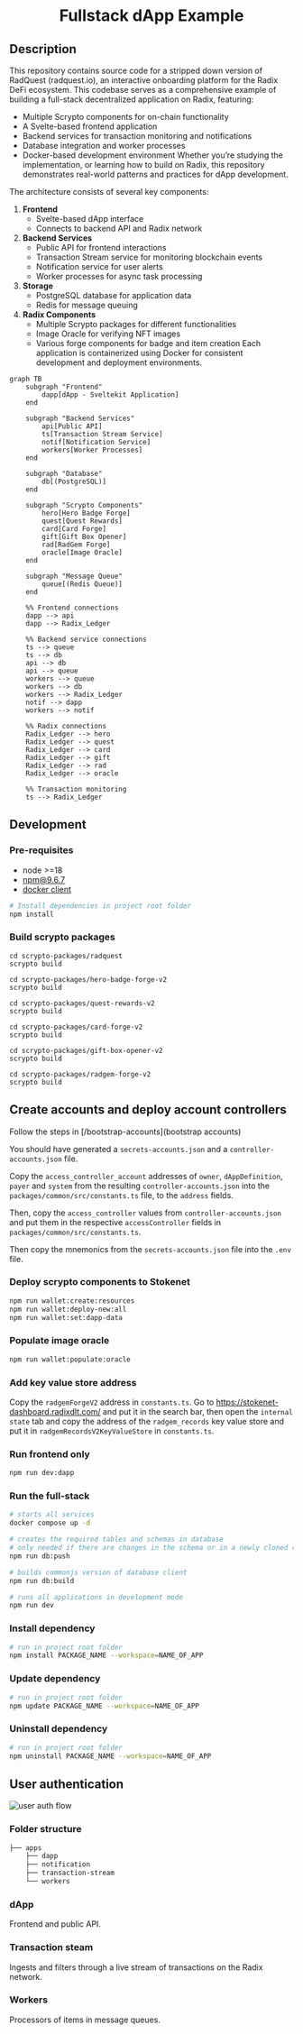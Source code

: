 <h1 style="text-align: center;">Fullstack dApp Example</h1>

## Description
This repository contains source code for a stripped down version of RadQuest (radquest.io), an interactive onboarding platform for the Radix DeFi ecosystem. This codebase serves as a comprehensive example of building a full-stack decentralized application on Radix, featuring:
- Multiple Scrypto components for on-chain functionality
- A Svelte-based frontend application
- Backend services for transaction monitoring and notifications
- Database integration and worker processes
- Docker-based development environment
Whether you’re studying the implementation, or learning how to build on Radix, this repository demonstrates real-world patterns and practices for dApp development.

The architecture consists of several key components:
1. **Frontend**
   - Svelte-based dApp interface
   - Connects to backend API and Radix network
2. **Backend Services**
   - Public API for frontend interactions
   - Transaction Stream service for monitoring blockchain events
   - Notification service for user alerts
   - Worker processes for async task processing
3. **Storage**
   - PostgreSQL database for application data
   - Redis for message queuing
4. **Radix Components**
   - Multiple Scrypto packages for different functionalities
   - Image Oracle for verifying NFT images
   - Various forge components for badge and item creation
Each application is containerized using Docker for consistent development and deployment environments.

```mermaid
graph TB
    subgraph "Frontend"
        dapp[dApp - Sveltekit Application]
    end

    subgraph "Backend Services"
        api[Public API]
        ts[Transaction Stream Service]
        notif[Notification Service]
        workers[Worker Processes]
    end

    subgraph "Database"
        db[(PostgreSQL)]
    end

    subgraph "Scrypto Components"
        hero[Hero Badge Forge]
        quest[Quest Rewards]
        card[Card Forge]
        gift[Gift Box Opener]
        rad[RadGem Forge]
        oracle[Image Oracle]
    end

    subgraph "Message Queue"
        queue[(Redis Queue)]
    end

    %% Frontend connections
    dapp --> api
    dapp --> Radix_Ledger

    %% Backend service connections
    ts --> queue
    ts --> db
    api --> db
    api --> queue
    workers --> queue
    workers --> db
    workers --> Radix_Ledger
    notif --> dapp
    workers --> notif

    %% Radix connections
    Radix_Ledger --> hero
    Radix_Ledger --> quest
    Radix_Ledger --> card
    Radix_Ledger --> gift
    Radix_Ledger --> rad
    Radix_Ledger --> oracle

    %% Transaction monitoring
    ts --> Radix_Ledger
```

## Development

### Pre-requisites

- node >=18
- npm@9.6.7
- [docker client](https://www.docker.com/get-started/)

```bash
# Install dependencies in project root folder
npm install
```

### Build scrypto packages

```
cd scrypto-packages/radquest
scrypto build

cd scrypto-packages/hero-badge-forge-v2
scrypto build

cd scrypto-packages/quest-rewards-v2
scrypto build

cd scrypto-packages/card-forge-v2
scrypto build

cd scrypto-packages/gift-box-opener-v2
scrypto build

cd scrypto-packages/radgem-forge-v2
scrypto build
```

## Create accounts and deploy account controllers

Follow the steps in [/bootstrap-accounts](bootstrap accounts)

You should have generated a `secrets-accounts.json` and a `controller-accounts.json` file.

Copy the `access_controller_account` addresses of `owner`, `dAppDefinition`, `payer` and `system` from the resulting `controller-accounts.json` into the `packages/common/src/constants.ts` file, to the `address` fields.

Then, copy the `access_controller` values from `controller-accounts.json` and put them in the respective `accessController` fields in `packages/common/src/constants.ts`.

Then copy the mnemonics from the `secrets-accounts.json` file into the `.env` file.


### Deploy scrypto components to Stokenet

```bash
npm run wallet:create:resources
npm run wallet:deploy-new:all
npm run wallet:set:dapp-data
```

### Populate image oracle

```bash
npm run wallet:populate:oracle
```

### Add key value store address

Copy the `radgemForgeV2` address in `constants.ts`. Go to https://stokenet-dashboard.radixdlt.com/ and put it in the search bar, then open the `internal state` tab and copy the address of the `radgem_records` key value store and put it in `radgemRecordsV2KeyValueStore` in `constants.ts`.

### Run frontend only

```bash
npm run dev:dapp
```

### Run the full-stack

```bash
# starts all services
docker compose up -d

# creates the required tables and schemas in database
# only needed if there are changes in the schema or in a newly cloned repo
npm run db:push

# builds commonjs version of database client
npm run db:build

# runs all applications in development mode
npm run dev
```

### Install dependency

```bash
# run in project root folder
npm install PACKAGE_NAME --workspace=NAME_OF_APP
```

### Update dependency

```bash
# run in project root folder
npm update PACKAGE_NAME --workspace=NAME_OF_APP
```

### Uninstall dependency

```bash
# run in project root folder
npm uninstall PACKAGE_NAME --workspace=NAME_OF_APP
```

## User authentication

![user auth flow](docs/user-authentication-flow.png)

### Folder structure

```bash
├── apps
    ├── dapp
    ├── notification
    ├── transaction-stream
    └── workers
```

### dApp

Frontend and public API.

### Transaction steam

Ingests and filters through a live stream of transactions on the Radix network.

### Workers

Processors of items in message queues.